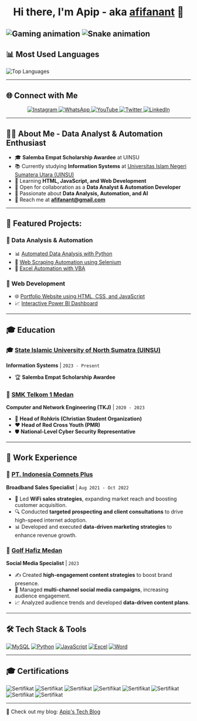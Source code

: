<h1 align="center">Hi there, I'm Apip - aka <a href="https://www.kompasiana.com/afifanant/6506c2b16e14f123b9006972/siapakah-afif-ananta">afifanant</a> 👋</h1>

![Gaming animation](https://user-images.githubusercontent.com/22107794/139580686-887df369-edb8-4bc8-b607-4fbf6d7e4866.gif)
![Snake animation](https://github.com/afifanant/afifanant/blob/main/github-contribution-grid-snake-dark.svg)
---

## 📊 Most Used Languages  
![Top Languages](https://camo.githubusercontent.com/dec663b95a4b88276d10a9fd4f3cade4c98088ff9426b07025fe518cd2a0c700/68747470733a2f2f6769746875622d726561646d652d73746174732e76657263656c2e6170702f6170692f746f702d6c616e67732f3f757365726e616d653d616e68617273616a61266c61796f75743d636f6d70616374267468656d653d64726163756c61)

---

## 🌐 Connect with Me  
<p align="center">
    <a href="https://instagram.com/afifanant" target="_blank">
        <img src="https://img.shields.io/badge/Instagram-E4405F?style=for-the-badge&logo=instagram&logoColor=white" alt="Instagram">
    </a>
    <a href="https://wa.me/6282361464415" target="_blank">
        <img src="https://img.shields.io/badge/WhatsApp-25D366?style=for-the-badge&logo=whatsapp&logoColor=white" alt="WhatsApp">
    </a>
    <a href="https://www.youtube.com/channel/UC0Mmt4RIdFw6oCiBKjP5Upw" target="_blank">
        <img src="https://img.shields.io/badge/YouTube-FF0000?style=for-the-badge&logo=youtube&logoColor=white" alt="YouTube">
    </a>
    <a href="https://twitter.com/afifanant" target="_blank">
        <img src="https://img.shields.io/badge/Twitter-1DA1F2?style=for-the-badge&logo=twitter&logoColor=white" alt="Twitter">
    </a>
    <a href="https://www.linkedin.com/in/afifanant" target="_blank">
        <img src="https://img.shields.io/badge/LinkedIn-0077B5?style=for-the-badge&logo=linkedin&logoColor=white" alt="LinkedIn">
    </a>
</p>

---

## 👨‍💻 About Me - Data Analyst & Automation Enthusiast
- 🎓 **Salemba Empat Scholarship Awardee** at UINSU  
- 📚 Currently studying **Information Systems** at [Universitas Islam Negeri Sumatera Utara (UINSU)](https://uinsu.ac.id/)  
- 🌱 Learning **HTML, JavaScript, and Web Development**  
- 👯 Open for collaboration as a **Data Analyst & Automation Developer**  
- 🤖 Passionate about **Data Analysis, Automation, and AI**  
- 📩 Reach me at **afifanant@gmail.com**  

---

## 🚀 Featured Projects:
### 🔹 Data Analysis & Automation
- 📊 [Automated Data Analysis with Python](https://github.com/afifanant/data-analysis-python)
- 🤖 [Web Scraping Automation using Selenium](https://github.com/afifanant/web-scraping-automation)
- 📑 [Excel Automation with VBA](https://github.com/afifanant/excel-automation-vba)

### 🔹 Web Development
- 🌐 [Portfolio Website using HTML, CSS, and JavaScript](https://github.com/afifanant/portfolio-website)
- 📈 [Interactive Power BI Dashboard](https://github.com/afifanant/powerbi-dashboard)

---

## 🎓 Education  
### 🎓 [State Islamic University of North Sumatra (UINSU)](https://uinsu.ac.id/)  
**Information Systems** | `2023 - Present`  
- 🏆 **Salemba Empat Scholarship Awardee**  

### 🏫 [SMK Telkom 1 Medan](https://web.smktelkommedan.sch.id)  
**Computer and Network Engineering (TKJ)** | `2020 - 2023`  
- 🙏 **Head of Rohkris (Christian Student Organization)**  
- ❤️ **Head of Red Cross Youth (PMR)**  
- 🛡 **National-Level Cyber Security Representative**  

---

## 💼 Work Experience  
### 🏢 [PT. Indonesia Comnets Plus](http://plniconplus.co.id)  
**Broadband Sales Specialist** | `Aug 2021 - Oct 2022`  
- 📡 Led **WiFi sales strategies**, expanding market reach and boosting customer acquisition.  
- 🔍 Conducted **targeted prospecting and client consultations** to drive high-speed internet adoption.  
- 📊 Developed and executed **data-driven marketing strategies** to enhance revenue growth.  

### 📱 [Golf Hafiz Medan](https://www.instagram.com/golf_hafizmedan/)  
**Social Media Specialist** | `2023`  
- ✍️ Created **high-engagement content strategies** to boost brand presence.  
- 📢 Managed **multi-channel social media campaigns**, increasing audience engagement.  
- 📈 Analyzed audience trends and developed **data-driven content plans**.  

---

## 🛠 Tech Stack & Tools  
[![MySQL](https://img.shields.io/badge/MySQL-4479A1?style=for-the-badge&logo=mysql&logoColor=white)](#)
[![Python](https://img.shields.io/badge/Python-3776AB?style=for-the-badge&logo=python&logoColor=white)](#)
[![JavaScript](https://img.shields.io/badge/JavaScript-F7DF1E?style=for-the-badge&logo=javascript&logoColor=black)](#)
[![Excel](https://img.shields.io/badge/Microsoft_Excel-217346?style=for-the-badge&logo=microsoft-excel&logoColor=white)](#)
[![Word](https://img.shields.io/badge/Microsoft_Word-2B5797?style=for-the-badge&logo=microsoft-word&logoColor=white)](#)

---

## 🎓 Certifications
![Sertifikat](https://github.com/afifanant/afifanant/raw/main/sertifikat/sertifikat-0.png)
![Sertifikat](https://github.com/afifanant/afifanant/raw/main/sertifikat/sertifikat-1.png)
![Sertifikat](https://github.com/afifanant/afifanant/raw/main/sertifikat/sertifikat-2.png)
![Sertifikat](https://github.com/afifanant/afifanant/raw/main/sertifikat/sertifikat-3.png)
![Sertifikat](https://github.com/afifanant/afifanant/raw/main/sertifikat/sertifikat-4.png)
![Sertifikat](https://github.com/afifanant/afifanant/raw/main/sertifikat/sertifikat-5.png)
![Sertifikat](https://github.com/afifanant/afifanant/raw/main/sertifikat/sertifikat-6.png)
![Sertifikat](https://github.com/afifanant/afifanant/raw/main/sertifikat/sertifikat-7.png)

---

🔗 Check out my blog: [Apip's Tech Blog](https://yourblog.com)
